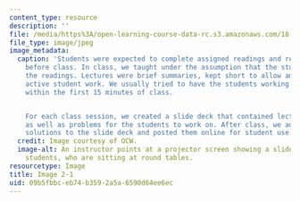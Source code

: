 ```yaml
---
content_type: resource
description: ''
file: /media/https%3A/open-learning-course-data-rc.s3.amazonaws.com/18-05-introduction-to-probability-and-statistics-spring-2014/09b5fbbceb74b3592a5a6590d64ee6ec_gallery2-1.jpg
file_type: image/jpeg
image_metadata:
  caption: 'Students were expected to complete assigned readings and reading questions
    before class. In class, we taught under the assumption that the students had done
    the readings. Lectures were brief summaries, kept short to allow ample time for
    active student work. We usually tried to have the students working on a problem
    within the first 15 minutes of class.


    For each class session, we created a slide deck that contained lecture content
    as well as problems for the students to work on. After class, we added problem
    solutions to the slide deck and posted them online for student use.'
  credit: Image courtesy of OCW.
  image-alt: An instructor points at a projector screen showing a slide and addresses
    students, who are sitting at round tables.
resourcetype: Image
title: Image 2-1
uid: 09b5fbbc-eb74-b359-2a5a-6590d64ee6ec
---
```

